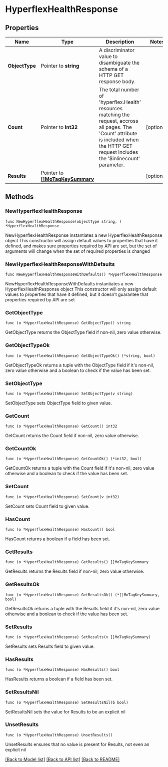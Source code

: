 # HyperflexHealthResponse

## Properties

Name | Type | Description | Notes
------------ | ------------- | ------------- | -------------
**ObjectType** | Pointer to **string** | A discriminator value to disambiguate the schema of a HTTP GET response body. | 
**Count** | Pointer to **int32** | The total number of &#39;hyperflex.Health&#39; resources matching the request, accross all pages. The &#39;Count&#39; attribute is included when the HTTP GET request includes the &#39;$inlinecount&#39; parameter. | [optional] 
**Results** | Pointer to [**[]MoTagKeySummary**](MoTagKeySummary.md) |  | [optional] 

## Methods

### NewHyperflexHealthResponse

`func NewHyperflexHealthResponse(objectType string, ) *HyperflexHealthResponse`

NewHyperflexHealthResponse instantiates a new HyperflexHealthResponse object
This constructor will assign default values to properties that have it defined,
and makes sure properties required by API are set, but the set of arguments
will change when the set of required properties is changed

### NewHyperflexHealthResponseWithDefaults

`func NewHyperflexHealthResponseWithDefaults() *HyperflexHealthResponse`

NewHyperflexHealthResponseWithDefaults instantiates a new HyperflexHealthResponse object
This constructor will only assign default values to properties that have it defined,
but it doesn't guarantee that properties required by API are set

### GetObjectType

`func (o *HyperflexHealthResponse) GetObjectType() string`

GetObjectType returns the ObjectType field if non-nil, zero value otherwise.

### GetObjectTypeOk

`func (o *HyperflexHealthResponse) GetObjectTypeOk() (*string, bool)`

GetObjectTypeOk returns a tuple with the ObjectType field if it's non-nil, zero value otherwise
and a boolean to check if the value has been set.

### SetObjectType

`func (o *HyperflexHealthResponse) SetObjectType(v string)`

SetObjectType sets ObjectType field to given value.


### GetCount

`func (o *HyperflexHealthResponse) GetCount() int32`

GetCount returns the Count field if non-nil, zero value otherwise.

### GetCountOk

`func (o *HyperflexHealthResponse) GetCountOk() (*int32, bool)`

GetCountOk returns a tuple with the Count field if it's non-nil, zero value otherwise
and a boolean to check if the value has been set.

### SetCount

`func (o *HyperflexHealthResponse) SetCount(v int32)`

SetCount sets Count field to given value.

### HasCount

`func (o *HyperflexHealthResponse) HasCount() bool`

HasCount returns a boolean if a field has been set.

### GetResults

`func (o *HyperflexHealthResponse) GetResults() []MoTagKeySummary`

GetResults returns the Results field if non-nil, zero value otherwise.

### GetResultsOk

`func (o *HyperflexHealthResponse) GetResultsOk() (*[]MoTagKeySummary, bool)`

GetResultsOk returns a tuple with the Results field if it's non-nil, zero value otherwise
and a boolean to check if the value has been set.

### SetResults

`func (o *HyperflexHealthResponse) SetResults(v []MoTagKeySummary)`

SetResults sets Results field to given value.

### HasResults

`func (o *HyperflexHealthResponse) HasResults() bool`

HasResults returns a boolean if a field has been set.

### SetResultsNil

`func (o *HyperflexHealthResponse) SetResultsNil(b bool)`

 SetResultsNil sets the value for Results to be an explicit nil

### UnsetResults
`func (o *HyperflexHealthResponse) UnsetResults()`

UnsetResults ensures that no value is present for Results, not even an explicit nil

[[Back to Model list]](../README.md#documentation-for-models) [[Back to API list]](../README.md#documentation-for-api-endpoints) [[Back to README]](../README.md)


